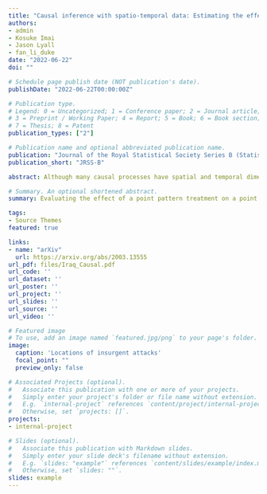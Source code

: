 ```yaml
---
title: "Causal inference with spatio-temporal data: Estimating the effects of airstrikes on insurgent violence in Iraq"
authors:
- admin
- Kosuke Imai
- Jason Lyall
- fan_li_duke
date: "2022-06-22"
doi: ""

# Schedule page publish date (NOT publication's date).
publishDate: "2022-06-22T00:00:00Z"

# Publication type.
# Legend: 0 = Uncategorized; 1 = Conference paper; 2 = Journal article;
# 3 = Preprint / Working Paper; 4 = Report; 5 = Book; 6 = Book section;
# 7 = Thesis; 8 = Patent
publication_types: ["2"]

# Publication name and optional abbreviated publication name.
publication: "Journal of the Royal Statistical Society Series B (Statistical Methodology)"
publication_short: "JRSS-B"

abstract: Although many causal processes have spatial and temporal dimensions, the classical causal inference framework is not directly applicable when the treatment and outcome variables are generated by spatio-temporal point processes. The methodological difficulty primarily arises from the existence of an infinite number of possible treatment and outcome event locations at each point in time. In this paper, we consider a setting where the spatial coordinates of the treatment and outcome events are observed at discrete time periods. We extend the potential outcomes framework by formulating the treatment point process as a stochastic intervention strategy. Our causal estimands include the expected number of outcome events that would occur in an area of interest under a particular stochastic treatment assignment strategy. We develop an estimation technique by applying the inverse probability of treatment weighting method to the spatially-smoothed outcome surfaces. We show that under a set of assumptions, the proposed estimator is consistent and asymptotically normal as the number of time periods goes to infinity. Our motivating application is the evaluation of the effects of American airstrikes on insurgent violence in Iraq from February 2007 to July 2008. We consider interventions that alter the intensity and target areas of airstrikes. We find that increasing the average number of airstrikes from 1 to 6 per day for seven consecutive days increases all types of insurgent violence.

# Summary. An optional shortened abstract.
summary: Evaluating the effect of a point pattern treatment on a point pattern outcome measured over time.

tags:
- Source Themes
featured: true

links:
- name: "arXiv"
  url: https://arxiv.org/abs/2003.13555
url_pdf: files/Iraq_Causal.pdf
url_code: ''
url_dataset: ''
url_poster: ''
url_project: ''
url_slides: ''
url_source: ''
url_video: ''

# Featured image
# To use, add an image named `featured.jpg/png` to your page's folder. 
image:
  caption: 'Locations of insurgent attacks'
  focal_point: ""
  preview_only: false

# Associated Projects (optional).
#   Associate this publication with one or more of your projects.
#   Simply enter your project's folder or file name without extension.
#   E.g. `internal-project` references `content/project/internal-project/index.md`.
#   Otherwise, set `projects: []`.
projects:
- internal-project

# Slides (optional).
#   Associate this publication with Markdown slides.
#   Simply enter your slide deck's filename without extension.
#   E.g. `slides: "example"` references `content/slides/example/index.md`.
#   Otherwise, set `slides: ""`.
slides: example
---
```


